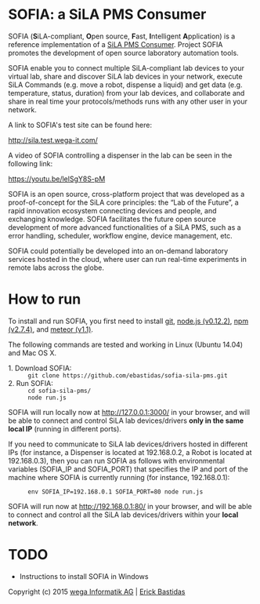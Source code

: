# SOFIA: a SiLA PMS Consumer

SOFIA (<b>S</b>iLA-compliant, <b>O</b>pen source, <b>F</b>ast, <b>I</b>ntelligent <b>A</b>pplication) is a reference implementation of a <a href="http://www.sila-standard.org/standards/pms/">SiLA PMS Consumer</a>. Project SOFIA promotes the development of open source laboratory automation tools.

SOFIA enable you to connect multiple SiLA-compliant lab devices to your virtual lab, share and discover SiLA lab devices in your network, execute SiLA Commands (e.g. move a robot, dispense a liquid) and get data (e.g. temperature, status, duration) from your lab devices, and collaborate and share in real time your protocols/methods runs with any other user in your network.

A link to SOFIA's test site can be found here:

http://sila.test.wega-it.com/


A video of SOFIA controlling a dispenser in the lab can be seen in the following link:

https://youtu.be/lelSgY8S-pM

SOFIA is an open source, cross-platform project that was developed as a proof-of-concept for the SiLA core principles: the “Lab of the Future”, a rapid innovation ecosystem connecting devices and people, and exchanging knowledge. SOFIA facilitates the future open source development of more advanced functionalities of a SiLA PMS, such as a error handling, scheduler, workflow engine, device management, etc. 

SOFIA could potentially be developed into an on-demand laboratory services hosted in the cloud, where user can run real-time experiments in remote labs across the globe.


# How to run
To install and run SOFIA, you first need to install <a href="http://git-scm.com/">git</a>, <a href="https://nodejs.org/">node.js (v0.12.2)</a>, <a href="https://www.npmjs.com/">npm (v2.7.4)</a>, and <a href="https://www.meteor.com/">meteor (v1.1)</a>.

The following commands are tested and working in Linux (Ubuntu 14.04) and Mac OS X.

<dl>
  <dt>1. Download SOFIA:</dt>
  <dd><code>git clone https://github.com/ebastidas/sofia-sila-pms.git</code></dd>
  <dt>2. Run SOFIA:</dt>
  <dd><code>cd sofia-sila-pms/</code><br/>
      <code>node run.js</code>
  </dd>
</dl>

SOFIA will run locally now at <a href="http://127.0.0.1:3000/">http://127.0.0.1:3000/</a> in your browser, and will be able to connect and control SiLA lab devices/drivers <b>only in the same local IP</b> (running in different ports).

If you need to communicate to SiLA lab devices/drivers hosted in different IPs (for instance, a Dispenser is located at 192.168.0.2, a Robot is located at 192.168.0.3), then you can run SOFIA as follows with environmental variables (SOFIA_IP and SOFIA_PORT) that specifies the IP and port of the machine where SOFIA is currently running (for instance, 192.168.0.1):

<dl>
  <dt></dt>
  <dd>
<code>env SOFIA_IP=192.168.0.1 SOFIA_PORT=80 node run.js</code>
  </dd>
</dl>

SOFIA will run now at <a href="http://192.168.0.1/">http://192.168.0.1:80/</a> in your browser, and will be able to connect and control all the SiLA lab devices/drivers within your <b>local network</b>.


# TODO
- Instructions to install SOFIA in Windows


Copyright (c) 2015 <a href="http://www.wega-it.com/">wega Informatik AG</a> | <a href="mailto:erick.bastidas@wega-it.com">Erick Bastidas</a>
